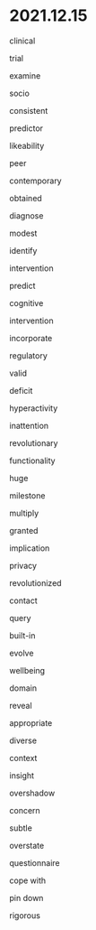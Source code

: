 # 2021.12.15

clinical

trial

examine

socio

consistent

predictor

likeability

peer

contemporary

obtained

diagnose

modest

identify

intervention

predict

cognitive

intervention

incorporate

regulatory

valid

deficit

hyperactivity

inattention

revolutionary

functionality

huge

milestone

multiply

granted

implication

privacy

revolutionized

contact

query

built-in

evolve

wellbeing

domain

reveal

appropriate

diverse

context

insight

overshadow

concern

subtle

overstate

questionnaire

cope with

pin down

rigorous
